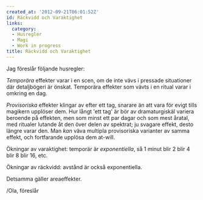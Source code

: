 ```yaml
---
created_at: '2012-09-21T06:01:52Z'
id: Räckvidd och Varaktighet
links:
  category:
  - Husregler
  - Magi
  - Work in progress
title: Räckvidd och Varaktighet
---
```


Jag föreslår följande husregler:

*Temporära* effekter varar i en scen, om de inte vävs i pressade situationer där detaljbögeri är
önskat. Temporära effekter som vävts i en ritual varar i omkring en dag.

*Provisoriska* effekter klingar av efter ett tag, snarare än att vara för evigt tills magikern
upplöser dem. Hur långt 'ett tag' är bör av dramaturgiskäl variera beroende på effekten, men som
minst ett par dagar och som mest åratal, med ritualer lutande åt den över delen av spektrat; ju
svagare effekt, desto längre varar den. Man *kan* väva multipla provisoriska varianter av samma
effekt, och fortfarande upplösa dem at-will.

Ökningar av varaktighet: temporär är *exponentiella*, så 1 minut blir 2 blir 4 blir 8 blir 16, etc.

Ökningar av räckvidd: avstånd är också exponentiella.

Detsamma gäller areaeffekter.

/Ola, föreslår
